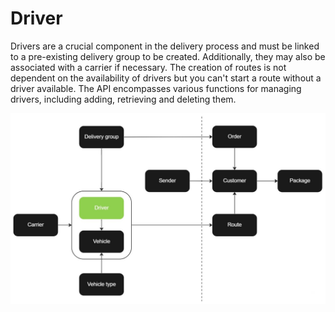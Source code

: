 # Driver

Drivers are a crucial component in the delivery process and must be linked to a pre-existing delivery group to be created. Additionally, they may also be associated with a carrier if necessary. The creation of routes is not dependent on the availability of drivers but you can't start a route without a driver available. The API encompasses various functions for managing drivers, including adding, retrieving and deleting them.

![Driver](./images/flowchart_driver.jpg)
